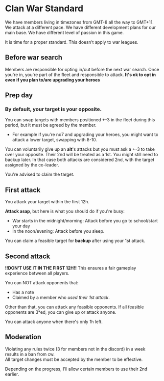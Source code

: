 # Clan War Standard
We have members living in timezones from GMT-8 all the way to GMT+11. We attack at a different pace. We have different development plans for our main base. We have different level of passion in this game.

It is time for a proper standard. This doesn't apply to war leagues.

## Before war search
Members are responsible for opting in/out before the next war search. Once you're in, you're part of the fleet and responsible to attack. **It's ok to opt in even if you plan to/are upgrading your heroes**

## Prep day
### By default, your target is your opposite.
You can swap targets with members positioned +-3 in the fleet during this period, but it must be agreed by the member.
* For example if you're no7 and upgrading your heroes, you might want to attack a lower target, swapping with 8-10.

You can voluntarily give up an **alt**'s attacks but you must ask a +-3 to take over your opposite. Their 2nd will be treated as a 1st. You might still need to backup later. In that case both attacks are considered 2nd, with the target assigned by the co-leader.

You're advised to claim the target.

## First attack
You attack your target within the first 12h.

**Attack asap**, but here is what you should do if you're busy:
* War starts in the midnight/morning: Attack before you go to school/start your day
* In the noon/evening: Attack before you sleep.

You can claim a feasible target for **backup** after using your 1st attack.

## Second attack
**!!DON'T USE IT IN THE FIRST 12H!!** This ensures a fair gameplay experience between all players.

You can NOT attack opponents that:
* Has a note
* Claimed by a member who *used their 1st attack*.

Other than that, you can attack any feasible opponents. If all feasible opponents are 3\*ed, you can give up or attack anyone.

You can attack anyone when there's only 1h left.

## Moderation
Violating any rules twice (3 for members not in the discord) in a week results in a ban from cw.  
All target changes must be accepted by the member to be effective.

Depending on the progress, I'll allow certain members to use their 2nd earlier.